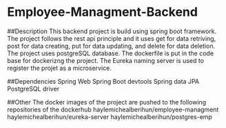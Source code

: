 # Employee-Managment-Backend

##Description
This backend project is build using spring boot framework. The project follows the rest api principle and it uses get for data retriving, post for data creating, 
put for data updating, and delete for data deletion. The project uses postgreSQL database. The dockerfile is put in the code base for dockerizng the project. 
The Eureka naming server is used to register the projet as a microservice. 

##Dependencies
Spring Web
Spring Boot devtools
Spring data JPA
PostgreSQL driver

##Other
The docker images of the project are pushed to the following repositories of the dockerhub
  haylemichealberihun/employee-managment
  haylemichealberihun/eureka-server
  haylemichealberihun/postgres-emp
  
